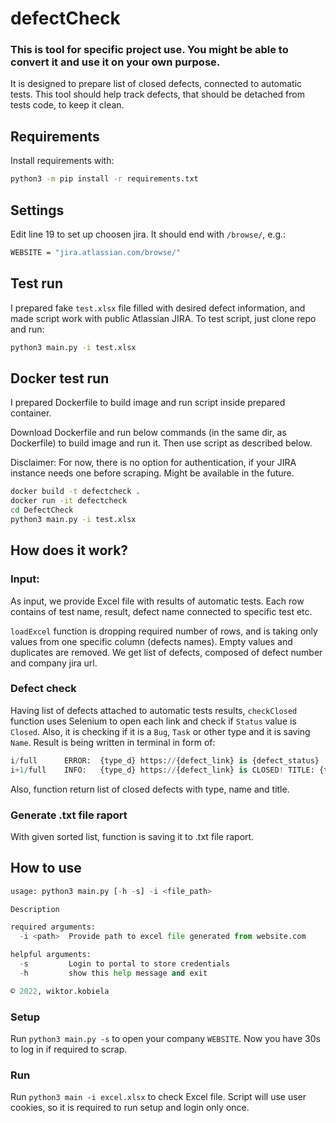 # defectCheck

### This is tool for specific project use. You might be able to convert it and use it on your own purpose.

It is designed to prepare list of closed defects, connected to automatic tests. This tool 
should help track defects, that should be detached from tests code, to keep it clean.

## Requirements 

Install requirements with:
```bash
python3 -m pip install -r requirements.txt
```

## Settings
Edit line 19 to set up choosen jira. It should end with `/browse/`, e.g.:
```bash
WEBSITE = "jira.atlassian.com/browse/"
```


## Test run 
I prepared fake `test.xlsx` file filled with desired defect information, and made script work with public Atlassian JIRA. To test script,
just clone repo and run:
```bash 
python3 main.py -i test.xlsx
```

## Docker test run 
I prepared Dockerfile to build image and run script inside prepared container. 

Download Dockerfile and run below commands (in the same dir, as Dockerfile) to 
build image and run it. Then use script as described below. 

Disclaimer: For now, there is no option for authentication, if your JIRA instance needs one
before scraping. Might be available in the future.

```bash 
docker build -t defectcheck .
docker run -it defectcheck
cd DefectCheck 
python3 main.py -i test.xlsx
```

## How does it work?
### Input:
As input, we provide Excel file with results of automatic tests. Each row contains 
of test name, result, defect name connected to specific test etc. 

`loadExcel` function is dropping required number of rows, and is taking only values from 
one specific column (defects names). Empty values and duplicates are removed. We get list of defects, 
composed of defect number and company jira url. 

### Defect check 
Having list of defects attached to automatic tests results, `checkClosed` function uses
Selenium to open each link and check if `Status` value is `Closed`. Also, it is checking if 
it is a `Bug`, `Task` or other type and it is saving `Name`. Result is being written
in terminal in form of:
```python
i/full      ERROR:  {type_d} https://{defect_link} is {defect_status}
i+1/full    INFO:   {type_d} https://{defect_link} is CLOSED! TITLE: {title} 
```
Also, function return list of closed defects with type, name and title.

### Generate .txt file raport
With given sorted list, function is saving it to .txt file raport. 

## How to use 
```python
usage: python3 main.py [-h -s] -i <file_path>

Description

required arguments:
  -i <path>  Provide path to excel file generated from website.com

helpful arguments:
  -s         Login to portal to store credentials
  -h         show this help message and exit

© 2022, wiktor.kobiela
```

### Setup 
Run `python3 main.py -s` to open your company `WEBSITE`. Now you have 30s to log in if required to scrap.

### Run 
Run `python3 main -i excel.xlsx` to check Excel file. Script will use user cookies, so it is 
required to run setup and login only once.